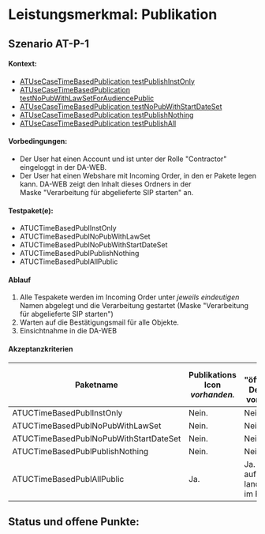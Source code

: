 # Leistungsmerkmal: Publikation

## Szenario AT-P-1

#### Kontext:

* [ATUseCaseTimeBasedPublication  testPublishInstOnly](../../test/java/de/uzk/hki/da/at/ATTimeBasedPublication.java#testPublishInstOnly#testPublishInstOnly)
* [ATUseCaseTimeBasedPublication  testNoPubWithLawSetForAudiencePublic](../../test/java/de/uzk/hki/da/at/ATTimeBasedPublication.java#testNoPubWithLawSetForAudiencePublic)
* [ATUseCaseTimeBasedPublication testNoPubWithStartDateSet](../../test/java/de/uzk/hki/da/at/ATTimeBasedPublication.java#testNoPubWithStartDateSet)
* [ATUseCaseTimeBasedPublication testPublishNothing](../../test/java/de/uzk/hki/da/at/ATTimeBasedPublication.java#testPublishNothing)
* [ATUseCaseTimeBasedPublication testPublishAll](../../test/java/de/uzk/hki/da/at/ATTimeBasedPublication.java#testPublishAll)

#### Vorbedingungen:

* Der User hat einen Account und ist unter der Rolle "Contractor" eingeloggt in der DA-WEB.
* Der User hat einen Webshare mit Incoming Order, in den er Pakete legen kann. DA-WEB zeigt den Inhalt dieses Ordners in der Maske&nbsp;"Verarbeitung für abgelieferte SIP starten" an.

#### Testpaket(e):

* ATUCTimeBasedPublInstOnly
* ATUCTimeBasedPublNoPubWithLawSet
* ATUCTimeBasedPublNoPubWithStartDateSet
* ATUCTimeBasedPublPublishNothing
* ATUCTimeBasedPublAllPublic

#### Ablauf

1. Alle Tespakete werden im Incoming Order unter *jeweils eindeutigen* Namen abgelegt und die Verarbeitung gestartet (Maske "Verarbeitung für abgelieferte SIP starten")
1. Warten auf die Bestätigungsmail für alle Objekte.
1. Einsichtnahme in die DA-WEB

#### Akzeptanzkriterien



| Paketname | Publikations Icon *vorhanden.* | Link "öffentliche Derivate" vorhanden |
|----|---------------------|--------------------------|
| ATUCTimeBasedPublInstOnly | Nein. | Nein. |
| ATUCTimeBasedPublNoPubWithLawSet| Nein. | Nein. |
| ATUCTimeBasedPublNoPubWithStartDateSet | Nein. | Nein. |
| ATUCTimeBasedPublPublishNothing | Nein. | Nein. |
| ATUCTimeBasedPublAllPublic | Ja. | Ja. Bei Klick auf das Icon landet man im Fedora  |

## Status und offene Punkte:

